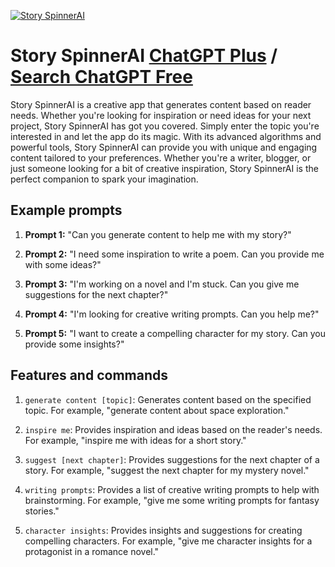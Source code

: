 
[![Story SpinnerAI](https://files.oaiusercontent.com/file-EuenYWiIELhDgdxcZYYtp9NC?se=2123-10-16T19%3A29%3A59Z&sp=r&sv=2021-08-06&sr=b&rscc=max-age%3D31536000%2C%20immutable&rscd=attachment%3B%20filename%3Dcaf64ec1-5cab-4c07-a24b-81129846d97f.png&sig=l8LVOR%2Bv04Mhg1abWLb5LF6sBAmSPpvNAySDOsLHMmQ%3D)](https://chat.openai.com/g/g-ttChagank-story-spinnerai)

# Story SpinnerAI [ChatGPT Plus](https://chat.openai.com/g/g-ttChagank-story-spinnerai) / [Search ChatGPT Free](https://gptcall.net/index.html#/?search=Story%20SpinnerAI)

Story SpinnerAI is a creative app that generates content based on reader needs. Whether you're looking for inspiration or need ideas for your next project, Story SpinnerAI has got you covered. Simply enter the topic you're interested in and let the app do its magic. With its advanced algorithms and powerful tools, Story SpinnerAI can provide you with unique and engaging content tailored to your preferences. Whether you're a writer, blogger, or just someone looking for a bit of creative inspiration, Story SpinnerAI is the perfect companion to spark your imagination.

## Example prompts

1. **Prompt 1:** "Can you generate content to help me with my story?"

2. **Prompt 2:** "I need some inspiration to write a poem. Can you provide me with some ideas?"

3. **Prompt 3:** "I'm working on a novel and I'm stuck. Can you give me suggestions for the next chapter?"

4. **Prompt 4:** "I'm looking for creative writing prompts. Can you help me?"

5. **Prompt 5:** "I want to create a compelling character for my story. Can you provide some insights?"

## Features and commands

1. `generate content [topic]`: Generates content based on the specified topic. For example, "generate content about space exploration."

2. `inspire me`: Provides inspiration and ideas based on the reader's needs. For example, "inspire me with ideas for a short story."

3. `suggest [next chapter]`: Provides suggestions for the next chapter of a story. For example, "suggest the next chapter for my mystery novel."

4. `writing prompts`: Provides a list of creative writing prompts to help with brainstorming. For example, "give me some writing prompts for fantasy stories."

5. `character insights`: Provides insights and suggestions for creating compelling characters. For example, "give me character insights for a protagonist in a romance novel."


